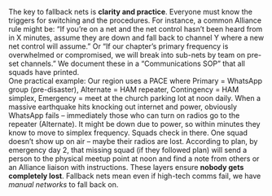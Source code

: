 The key to fallback nets is **clarity and practice**. Everyone must know the triggers for switching and the procedures. For instance, a common Alliance rule might be: “If you’re on a net and the net control hasn’t been heard from in X minutes, assume they are down and fall back to channel Y where a new net control will assume.” Or “If our chapter’s primary frequency is overwhelmed or compromised, we will break into sub-nets by team on pre-set channels.” We document these in a “Communications SOP” that all squads have printed.  
One practical example: Our region uses a PACE where Primary = WhatsApp group (pre-disaster), Alternate = HAM repeater, Contingency = HAM simplex, Emergency = meet at the church parking lot at noon daily. When a massive earthquake hits knocking out internet and power, obviously WhatsApp fails – immediately those who can turn on radios go to the repeater (Alternate). It might be down due to power, so within minutes they know to move to simplex frequency. Squads check in there. One squad doesn’t show up on air – maybe their radios are lost. According to plan, by emergency day 2, that missing squad (if they followed plan) will send a person to the physical meetup point at noon and find a note from others or an Alliance liaison with instructions. These layers ensure **nobody gets completely lost**. Fallback nets mean even if high-tech comms fail, we have _manual networks_ to fall back on.